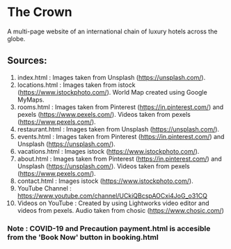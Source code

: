 # The Crown
A multi-page website of an international chain of luxury hotels across the globe.


## Sources:
1. index.html : Images taken from Unsplash (https://unsplash.com/).
2. locations.html : Images taken from istock (https://www.istockphoto.com/). World Map created using Google MyMaps.
3. rooms.html : Images taken from Pinterest (https://in.pinterest.com/) and pexels (https://www.pexels.com/). Videos taken from pexels (https://www.pexels.com/).
4. restaurant.html : Images taken from Unsplash (https://unsplash.com/). 
5. events.html : Images taken from Pinterest (https://in.pinterest.com/) and Unsplash (https://unsplash.com/).
6. vacations.html : Images istock (https://www.istockphoto.com/).
7. about.html : Images taken from Pinterest (https://in.pinterest.com/) and Unsplash (https://unsplash.com/). Videos taken from pexels (https://www.pexels.com/).
8. contact.html : Images istock (https://www.istockphoto.com/).
9. YouTube Channel : https://www.youtube.com/channel/UCkiQBcspAOCxi4JoG_o31CQ
10. Videos on YouTube : Created by using Lightworks video editor and videos from pexels. Audio taken from chosic (https://www.chosic.com/)

### Note :  COVID-19 and Precaution payment.html is accesible from the 'Book Now' button in booking.html
